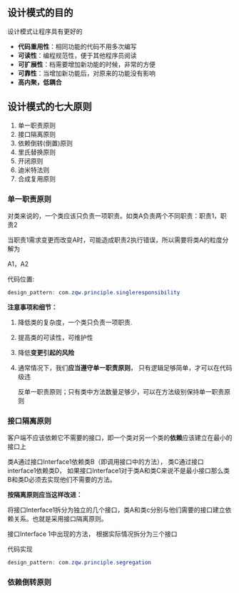 ## 设计模式的目的

设计模式让程序具有更好的

- **代码重用性**：相同功能的代码不用多次编写
- **可读性**：编程规范性，便于其他程序员阅读
- **可扩展性**：档需要增加新功能的时候，非常的方便
- **可靠性**：当增加新功能后，对原来的功能没有影响
- **高内聚，低耦合**



## 设计模式的七大原则

1. 单一职责原则
2. 接口隔离原则
3. 依赖倒转(倒置)原则
4. 里氏替换原则
5. 开闭原则
6. 迪米特法则
7. 合成复用原则

### 单一职责原则

对类来说的，一个类应该只负责一项职责。如类A负责两个不同职责：职责1，职责2

当职责1需求变更而改变A时，可能造成职责2执行错误，所以需要将类A的粒度分解为

A1，A2

代码位置:

```java
design_pattern: com.zqw.principle.singleresponsibility
```

**注意事项和细节：**

1. 降低类的复杂度，一个类只负责一项职责.

2. 提高类的可读性，可维护性

3. 降低**变更引起的风险**

4. 通常情况下，我们**应当遵守单一职责原则**， 只有逻辑足够简单，才可以在代码级违

    反单一职责原则；只有类中方法数量足够少，可以在方法级别保持单一职责原则

### 接口隔离原则

客户端不应该依赖它不需要的接口，即一个类对另一个类的**依赖**应该建立在最小的接口上



类A通过接口Interface1依赖类B（即调用接口中的方法）， 类C通过接口interface1依赖类D， 如果接口Interface1对于类A和类C来说不是最小接口那么类B和类D必须去实现他们不需要的方法。

**按隔离原则应当这样改进：**

将接口Interface1拆分为独立的几个接口，类A和类c分别与他们需要的接口建立依赖关系。也就是采用接口隔离原则。

接口Interface 1中出现的方法， 根据实际情况拆分为三个接口



代码实现

```java
design_pattern: com.zqw.principle.segregation
```



### 依赖倒转原则

